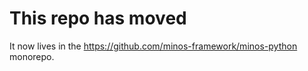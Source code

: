 # This repo has moved
It now lives in the https://github.com/minos-framework/minos-python monorepo.
